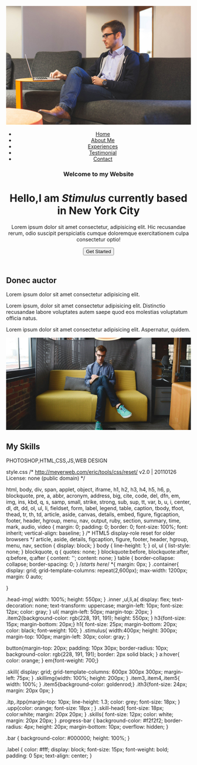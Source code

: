 <!DOCTYPE html>
<html lang="en">
<head>
    <meta charset="UTF-8">
    <meta name="viewport" content="width=device-width, initial-scale=1.0">
    <title>Document</title>
    <link rel="stylesheet" href="style.css">
</head>
<body>

<header>

<div class="container">
<div class="item1">
<img class="head-img" src="https://github.com/harish8930/TA-STYLE-CSS-Grid-THaaao/blob/block-BHaacx/block-BHaacx/assets/media/home-img.jpg?raw=true" alt="error">
</div>

<div class="item2">
<div class="inner">
<ul>
<li><a href="#">Home</a></li>
<li><a href="#">About Me</a></li>
    <li><a href="#">Experiences</a></li>
        <li><a href="#">Testimonial</a></li>
        <li><a href="#">Contact</a></li>
</ul></div>
<div class="stimulus">
<h3>Welcome to my Website</h3>
<h1>Hello,I am <em>Stimulus</em> currently based in New York City</h1>
<p>Lorem ipsum dolor sit amet consectetur, adipisicing elit. Hic recusandae rerum, odio suscipit perspiciatis cumque doloremque exercitationem culpa consectetur optio!</p>
<button>Get Started</button></div>
</div>
</div>
</header>


<div class="skill">

<div class="item3">
<h2 class="ith3">Donec auctor</h2>
<p class="upp">Lorem ipsum dolor sit amet consectetur adipisicing elit.</p>
<p class="itp">Lorem ipsum, dolor sit amet consectetur adipisicing elit. Distinctio recusandae labore voluptates autem saepe quod eos molestias voluptatum officia natus.</p>
<p class="itpp">Lorem ipsum dolor sit amet consectetur adipisicing elit. Aspernatur, quidem.</p>
</div>

<div class="item4">
    <img class="skillimg" src="https://github.com/harish8930/TA-STYLE-CSS-Grid-THaaao/blob/block-BHaacx/block-BHaacx/assets/media/about-img.jpg?raw=true" alt="error">
</div>
<div class="item5">
<h2 class="skill-head">My Skills</h2>
<p class="skills">PHOTOSHOP,HTML,CSS,JS,WEB DESIGN</p>

</div>
</div>


<script src="script.js"></script>

</body>
</html>


style.css
/* http://meyerweb.com/eric/tools/css/reset/ 
   v2.0 | 20110126
   License: none (public domain)
*/

html, body, div, span, applet, object, iframe,
h1, h2, h3, h4, h5, h6, p, blockquote, pre,
a, abbr, acronym, address, big, cite, code,
del, dfn, em, img, ins, kbd, q, s, samp,
small, strike, strong, sub, sup, tt, var,
b, u, i, center,
dl, dt, dd, ol, ul, li,
fieldset, form, label, legend,
table, caption, tbody, tfoot, thead, tr, th, td,
article, aside, canvas, details, embed, 
figure, figcaption, footer, header, hgroup, 
menu, nav, output, ruby, section, summary,
time, mark, audio, video {
	margin: 0;
	padding: 0;
	border: 0;
	font-size: 100%;
	font: inherit;
	vertical-align: baseline;
}
/* HTML5 display-role reset for older browsers */
article, aside, details, figcaption, figure, 
footer, header, hgroup, menu, nav, section {
	display: block;
}
body {
	line-height: 1;
}
ol, ul {
	list-style: none;
}
blockquote, q {
	quotes: none;
}
blockquote:before, blockquote:after,
q:before, q:after {
	content: '';
	content: none;
}
table {
	border-collapse: collapse;
	border-spacing: 0;
}
/*starts here*/
*{
    margin: 0px;
}
.container{
    display: grid;
    grid-template-columns: repeat(2,600px);
    max-width: 1200px;
    margin: 0 auto;

}

.head-img{
    width: 100%;
    height: 550px;
}
.inner ,ul,li,a{
display: flex;
text-decoration: none;
text-transform: uppercase;
margin-left: 10px;
font-size: 12px;
color: gray;
}
ul{ margin-left: 50px;
    margin-top: 20px;
}
.item2{background-color: rgb(228, 191, 191);
height: 550px;
}
h3{font-size: 15px;
margin-bottom: 20px;}
h1{
    font-size: 25px;
    margin-bottom: 20px;
    color: black;
    font-weight: 100;
}
.stimulus{
    width:400px;
    height: 300px;
    margin-top: 100px;
    margin-left: 30px;
    color: gray;
}

button{margin-top: 20px;
padding: 10px 30px;
border-radius: 10px;
background-color:  rgb(228, 191, 191);
border: 2px solid black;
}
a:hover{
    color: orange;
}
em{font-weight: 700;}

.skill{
    display: grid;
    grid-template-columns: 600px 300px 300px;
    margin-left: 75px;
}
.skillimg{width: 100%;
height: 200px;
}
.item3,.item4,.item5{
    width: 100%;
}
.item5{background-color: goldenrod;}
.ith3{font-size: 24px;
margin: 20px 0px;
}

.itp,.itpp{margin-top: 10px;
line-height: 1.3;
color: grey;
font-size: 18px;
}
.upp{color: orange;
font-size: 18px ;
}
.skill-head{
    font-size: 18px;
    color:white;
    margin: 20px 20px;
}
.skills{
    font-size: 12px;
    color: white;
    margin: 20px 20px;
}
.progress-bar {
    background-color: #f2f2f2;
    border-radius: 4px;
    height: 20px;
    margin-bottom: 10px;
    overflow: hidden;
  }
  
  .bar {
    background-color: #000000;
    height: 100%;
  }
  
  .label {
    color: #fff;
  display: block;
  font-size: 15px;
  font-weight: bold;
  padding: 0 5px;
  text-align: center; 
  }
